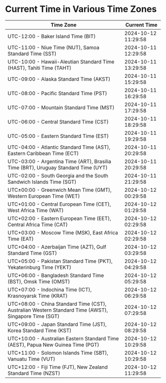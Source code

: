 # Current Time in Various Time Zones

| Time Zone | Current Time |
|-----------|--------------|
| UTC-12:00 - Baker Island Time (BIT) | 2024-10-12 11:29:58 |
| UTC-11:00 - Niue Time (NUT), Samoa Standard Time (SST) | 2024-10-11 12:29:58 |
| UTC-10:00 - Hawaii-Aleutian Standard Time (HAST), Tahiti Time (TAHT) | 2024-10-11 13:29:58 |
| UTC-09:00 - Alaska Standard Time (AKST) | 2024-10-11 15:29:58 |
| UTC-08:00 - Pacific Standard Time (PST) | 2024-10-11 16:29:58 |
| UTC-07:00 - Mountain Standard Time (MST) | 2024-10-11 17:29:58 |
| UTC-06:00 - Central Standard Time (CST) | 2024-10-11 18:29:58 |
| UTC-05:00 - Eastern Standard Time (EST) | 2024-10-11 19:29:58 |
| UTC-04:00 - Atlantic Standard Time (AST), Eastern Caribbean Time (ECT) | 2024-10-11 20:29:58 |
| UTC-03:00 - Argentina Time (ART), Brasília Time (BRT), Uruguay Standard Time (UYT) | 2024-10-11 20:29:58 |
| UTC-02:00 - South Georgia and the South Sandwich Islands Time (SGT) | 2024-10-11 21:29:58 |
| UTC±00:00 - Greenwich Mean Time (GMT), Western European Time (WET) | 2024-10-12 00:29:58 |
| UTC+01:00 - Central European Time (CET), West Africa Time (WAT) | 2024-10-12 01:29:58 |
| UTC+02:00 - Eastern European Time (EET), Central Africa Time (CAT) | 2024-10-12 02:29:58 |
| UTC+03:00 - Moscow Time (MSK), East Africa Time (EAT) | 2024-10-12 02:29:58 |
| UTC+04:00 - Azerbaijan Time (AZT), Gulf Standard Time (GST) | 2024-10-12 03:29:58 |
| UTC+05:00 - Pakistan Standard Time (PKT), Yekaterinburg Time (YEKT) | 2024-10-12 04:29:58 |
| UTC+06:00 - Bangladesh Standard Time (BST), Omsk Time (OMST) | 2024-10-12 05:29:58 |
| UTC+07:00 - Indochina Time (ICT), Krasnoyarsk Time (KRAT) | 2024-10-12 06:29:58 |
| UTC+08:00 - China Standard Time (CST), Australian Western Standard Time (AWST), Singapore Time (SGT) | 2024-10-12 07:29:58 |
| UTC+09:00 - Japan Standard Time (JST), Korea Standard Time (KST) | 2024-10-12 08:29:58 |
| UTC+10:00 - Australian Eastern Standard Time (AEST), Papua New Guinea Time (PGT) | 2024-10-12 10:29:58 |
| UTC+11:00 - Solomon Islands Time (SBT), Vanuatu Time (VUT) | 2024-10-12 10:29:58 |
| UTC+12:00 - Fiji Time (FJT), New Zealand Standard Time (NZST) | 2024-10-12 11:29:58 |
